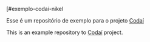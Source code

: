 [#exemplo-codaí-nikel

Esse é um repositório de exemplo para o projeto [Codaí](https://www.growdev.com.br/)

This is an example repository to [Codaí](https://www.growdev.com.br/) project.
